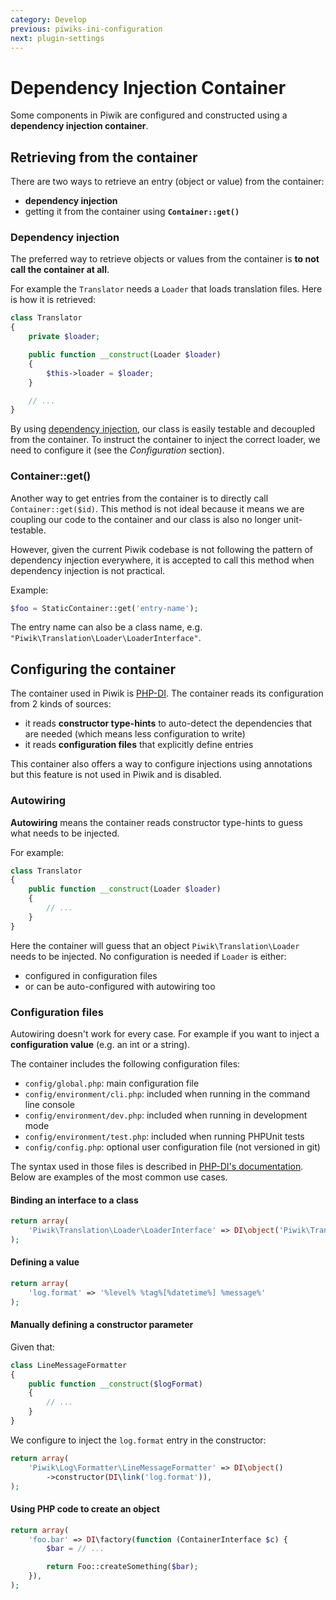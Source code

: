 ```yaml
---
category: Develop
previous: piwiks-ini-configuration
next: plugin-settings
---
```

# Dependency Injection Container

Some components in Piwik are configured and constructed using a **dependency injection container**.

## Retrieving from the container

There are two ways to retrieve an entry (object or value) from the container:

- **dependency injection**
- getting it from the container using **`Container::get()`**

### Dependency injection

The preferred way to retrieve objects or values from the container is **to not call the container at all**.

For example the `Translator` needs a `Loader` that loads translation files. Here is how it is retrieved:

```php
class Translator
{
    private $loader;

    public function __construct(Loader $loader)
    {
        $this->loader = $loader;
    }

    // ...
}
```

By using [dependency injection](http://fabien.potencier.org/article/11/what-is-dependency-injection), our class is easily testable and decoupled from the container. To instruct the container to inject the correct loader, we need to configure it (see the *Configuration* section).

### Container::get()

Another way to get entries from the container is to directly call `Container::get($id)`. This method is not ideal because it means we are coupling our code to the container and our class is also no longer unit-testable.

However, given the current Piwik codebase is not following the pattern of dependency injection everywhere, it is accepted to call this method when dependency injection is not practical.

Example:

```php
$foo = StaticContainer::get('entry-name');
```

The entry name can also be a class name, e.g. `"Piwik\Translation\Loader\LoaderInterface"`.

## Configuring the container

The container used in Piwik is [PHP-DI](http://php-di.org/). The container reads its configuration from 2 kinds of sources:

- it reads **constructor type-hints** to auto-detect the dependencies that are needed (which means less configuration to write)
- it reads **configuration files** that explicitly define entries

This container also offers a way to configure injections using annotations but this feature is not used in Piwik and is disabled.

### Autowiring

**Autowiring** means the container reads constructor type-hints to guess what needs to be injected.

For example:

```php
class Translator
{
    public function __construct(Loader $loader)
    {
        // ...
    }
}
```

Here the container will guess that an object `Piwik\Translation\Loader` needs to be injected. No configuration is needed if `Loader` is either:

- configured in configuration files
- or can be auto-configured with autowiring too

### Configuration files

Autowiring doesn't work for every case. For example if you want to inject a **configuration value** (e.g. an int or a string).

The container includes the following configuration files:

- `config/global.php`: main configuration file
- `config/environment/cli.php`: included when running in the command line console
- `config/environment/dev.php`: included when running in development mode
- `config/environment/test.php`: included when running PHPUnit tests
- `config/config.php`: optional user configuration file (not versioned in git)

The syntax used in those files is described in [PHP-DI's documentation](http://php-di.org/doc/definition.html). Below are examples of the most common use cases.

#### Binding an interface to a class

```php
return array(
    'Piwik\Translation\Loader\LoaderInterface' => DI\object('Piwik\Translation\Loader\LoaderCache')
);
```

#### Defining a value

```php
return array(
    'log.format' => '%level% %tag%[%datetime%] %message%'
);
```

#### Manually defining a constructor parameter

Given that:

```php
class LineMessageFormatter
{
    public function __construct($logFormat)
    {
        // ...
    }
}
```

We configure to inject the `log.format` entry in the constructor:

```php
return array(
    'Piwik\Log\Formatter\LineMessageFormatter' => DI\object()
        ->constructor(DI\link('log.format')),
);
```

#### Using PHP code to create an object

```php
return array(
    'foo.bar' => DI\factory(function (ContainerInterface $c) {
        $bar = // ...

        return Foo::createSomething($bar);
    }),
);
```
